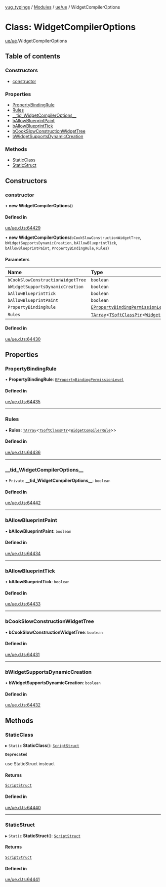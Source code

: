 [yug_typings](../README.md) / [Modules](../modules.md) / [ue/ue](../modules/ue_ue.md) / WidgetCompilerOptions

# Class: WidgetCompilerOptions

[ue/ue](../modules/ue_ue.md).WidgetCompilerOptions

## Table of contents

### Constructors

- [constructor](ue_ue.WidgetCompilerOptions.md#constructor)

### Properties

- [PropertyBindingRule](ue_ue.WidgetCompilerOptions.md#propertybindingrule)
- [Rules](ue_ue.WidgetCompilerOptions.md#rules)
- [\_\_tid\_WidgetCompilerOptions\_\_](ue_ue.WidgetCompilerOptions.md#__tid_widgetcompileroptions__)
- [bAllowBlueprintPaint](ue_ue.WidgetCompilerOptions.md#ballowblueprintpaint)
- [bAllowBlueprintTick](ue_ue.WidgetCompilerOptions.md#ballowblueprinttick)
- [bCookSlowConstructionWidgetTree](ue_ue.WidgetCompilerOptions.md#bcookslowconstructionwidgettree)
- [bWidgetSupportsDynamicCreation](ue_ue.WidgetCompilerOptions.md#bwidgetsupportsdynamiccreation)

### Methods

- [StaticClass](ue_ue.WidgetCompilerOptions.md#staticclass)
- [StaticStruct](ue_ue.WidgetCompilerOptions.md#staticstruct)

## Constructors

### constructor

• **new WidgetCompilerOptions**()

#### Defined in

[ue/ue.d.ts:64429](https://github.com/YugMetaverse/yug_typings/blob/25cad34/ue/ue.d.ts#L64429)

• **new WidgetCompilerOptions**(`bCookSlowConstructionWidgetTree`, `bWidgetSupportsDynamicCreation`, `bAllowBlueprintTick`, `bAllowBlueprintPaint`, `PropertyBindingRule`, `Rules`)

#### Parameters

| Name | Type |
| :------ | :------ |
| `bCookSlowConstructionWidgetTree` | `boolean` |
| `bWidgetSupportsDynamicCreation` | `boolean` |
| `bAllowBlueprintTick` | `boolean` |
| `bAllowBlueprintPaint` | `boolean` |
| `PropertyBindingRule` | [`EPropertyBindingPermissionLevel`](../enums/ue_ue.EPropertyBindingPermissionLevel.md) |
| `Rules` | [`TArray`](../interfaces/ue_puerts.TArray.md)<[`TSoftClassPtr`](../modules/ue_puerts.md#tsoftclassptr)<[`WidgetCompilerRule`](ue_ue.WidgetCompilerRule.md)\>\> |

#### Defined in

[ue/ue.d.ts:64430](https://github.com/YugMetaverse/yug_typings/blob/25cad34/ue/ue.d.ts#L64430)

## Properties

### PropertyBindingRule

• **PropertyBindingRule**: [`EPropertyBindingPermissionLevel`](../enums/ue_ue.EPropertyBindingPermissionLevel.md)

#### Defined in

[ue/ue.d.ts:64435](https://github.com/YugMetaverse/yug_typings/blob/25cad34/ue/ue.d.ts#L64435)

___

### Rules

• **Rules**: [`TArray`](../interfaces/ue_puerts.TArray.md)<[`TSoftClassPtr`](../modules/ue_puerts.md#tsoftclassptr)<[`WidgetCompilerRule`](ue_ue.WidgetCompilerRule.md)\>\>

#### Defined in

[ue/ue.d.ts:64436](https://github.com/YugMetaverse/yug_typings/blob/25cad34/ue/ue.d.ts#L64436)

___

### \_\_tid\_WidgetCompilerOptions\_\_

• `Private` **\_\_tid\_WidgetCompilerOptions\_\_**: `boolean`

#### Defined in

[ue/ue.d.ts:64442](https://github.com/YugMetaverse/yug_typings/blob/25cad34/ue/ue.d.ts#L64442)

___

### bAllowBlueprintPaint

• **bAllowBlueprintPaint**: `boolean`

#### Defined in

[ue/ue.d.ts:64434](https://github.com/YugMetaverse/yug_typings/blob/25cad34/ue/ue.d.ts#L64434)

___

### bAllowBlueprintTick

• **bAllowBlueprintTick**: `boolean`

#### Defined in

[ue/ue.d.ts:64433](https://github.com/YugMetaverse/yug_typings/blob/25cad34/ue/ue.d.ts#L64433)

___

### bCookSlowConstructionWidgetTree

• **bCookSlowConstructionWidgetTree**: `boolean`

#### Defined in

[ue/ue.d.ts:64431](https://github.com/YugMetaverse/yug_typings/blob/25cad34/ue/ue.d.ts#L64431)

___

### bWidgetSupportsDynamicCreation

• **bWidgetSupportsDynamicCreation**: `boolean`

#### Defined in

[ue/ue.d.ts:64432](https://github.com/YugMetaverse/yug_typings/blob/25cad34/ue/ue.d.ts#L64432)

## Methods

### StaticClass

▸ `Static` **StaticClass**(): [`ScriptStruct`](ue_ue.ScriptStruct.md)

**`Deprecated`**

use StaticStruct instead.

#### Returns

[`ScriptStruct`](ue_ue.ScriptStruct.md)

#### Defined in

[ue/ue.d.ts:64440](https://github.com/YugMetaverse/yug_typings/blob/25cad34/ue/ue.d.ts#L64440)

___

### StaticStruct

▸ `Static` **StaticStruct**(): [`ScriptStruct`](ue_ue.ScriptStruct.md)

#### Returns

[`ScriptStruct`](ue_ue.ScriptStruct.md)

#### Defined in

[ue/ue.d.ts:64441](https://github.com/YugMetaverse/yug_typings/blob/25cad34/ue/ue.d.ts#L64441)
